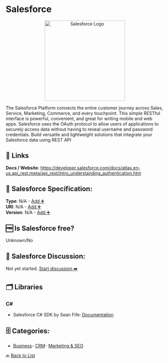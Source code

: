 # Salesforce
<p align="center">
    <img width="256" src="https://raw.githubusercontent.com/apis-list/apis-list/main/apis/salesforce/logo_256x256.png" alt="Salesforce Logo"/>
</p>
The Salesforce Platform connects the entire customer journey across Sales, Service, Marketing, Commerce, and every touchpoint.
This simple RESTful interface is powerful, convenient, and great for writing mobile and web apps. Salesforce uses the OAuth protocol to allow users of applications to securely access data without having to reveal username and password credentials. Build versatile and lightweight solutions that integrate your Salesforce data using REST API

##  🔗 Links
**Docs / Website**: https://developer.salesforce.com/docs/atlas.en-us.api_rest.meta/api_rest/intro_understanding_authentication.htm

## 🧬 Salesforce Specification:
**Type**: N/A - [Add ➕](https://github.com/apis-list/apis-list/edit/main/apis/salesforce/salesforce.yaml)  
**URI**: N/A - [Add ➕](https://github.com/apis-list/apis-list/edit/main/apis/salesforce/salesforce.yaml)  
**Version**: N/A - [Add ➕](https://github.com/apis-list/apis-list/edit/main/apis/salesforce/salesforce.yaml)

## 🆓 Is Salesforce free?
 Unknown/No 

## 💬 Salesforce Discussion:
Not yet started. [Start discussion ➡️](https://github.com/apis-list/apis-list/discussions/new)

## 🗂️ Libraries
### C#
- Salesforce C# SDK by Sean Fife: [Documentation](https://github.com/seanfifepep/SfdcConnect)


## 🗄️ Categories:
- [Business](https://github.com/apis-list/apis-list#business-)- [CRM](https://github.com/apis-list/apis-list#crm-)- [Marketing & SEO](https://github.com/apis-list/apis-list#marketing--seo-)

🔙  [Back to List](https://github.com/apis-list/apis-list)
